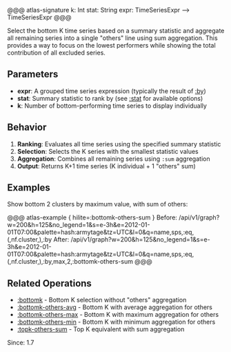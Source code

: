 
@@@ atlas-signature
k: Int
stat: String
expr: TimeSeriesExpr
-->
TimeSeriesExpr
@@@

Select the bottom K time series based on a summary statistic and aggregate all remaining series
into a single "others" line using sum aggregation. This provides a way to focus on the lowest
performers while showing the total contribution of all excluded series.

## Parameters

* **expr**: A grouped time series expression (typically the result of [:by](by.md))
* **stat**: Summary statistic to rank by (see [:stat](stat.md) for available options)
* **k**: Number of bottom-performing time series to display individually

## Behavior

1. **Ranking**: Evaluates all time series using the specified summary statistic
2. **Selection**: Selects the K series with the smallest statistic values
3. **Aggregation**: Combines all remaining series using `:sum` aggregation
4. **Output**: Returns K+1 time series (K individual + 1 "others" sum)

## Examples

Show bottom 2 clusters by maximum value, with sum of others:

@@@ atlas-example { hilite=:bottomk-others-sum }
Before: /api/v1/graph?w=200&h=125&no_legend=1&s=e-3h&e=2012-01-01T07:00&palette=hash:armytage&tz=UTC&l=0&q=name,sps,:eq,(,nf.cluster,),:by
After: /api/v1/graph?w=200&h=125&no_legend=1&s=e-3h&e=2012-01-01T07:00&palette=hash:armytage&tz=UTC&l=0&q=name,sps,:eq,(,nf.cluster,),:by,max,2,:bottomk-others-sum
@@@

## Related Operations

* [:bottomk](bottomk.md) - Bottom K selection without "others" aggregation
* [:bottomk-others-avg](bottomk-others-avg.md) - Bottom K with average aggregation for others
* [:bottomk-others-max](bottomk-others-max.md) - Bottom K with maximum aggregation for others
* [:bottomk-others-min](bottomk-others-min.md) - Bottom K with minimum aggregation for others
* [:topk-others-sum](topk-others-sum.md) - Top K equivalent with sum aggregation

Since: 1.7
